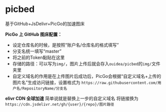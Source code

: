 # picbed
基于GitHub+JsDelivr+PicGo的加速图床

**PicGo 上 GitHub 图床配置：**
- 设定仓库名的时候，是按照“账户名/仓库名的格式填写”
- 分支名统一填写“master”
- 将之前的Token黏贴在这里
- 存储的路径：可以写为`img/`，图片上传后就会存入`ouidea/picbed`的`img/`文件夹里
- 自定义域名的作用是在上传图片后成功后，PicGo会根据“自定义域名+上传的图片名”生成访问链接，设置格式为
`https://raw.githubusercontent.com/用户名/RepositoryName/分支名`

**elivr CDN 全球加速**
简单说就是替换上一步的自定义域名
将链接换为 `https://cdn.jsdelivr.net/gh/{user}/{repo}/图片路径`
